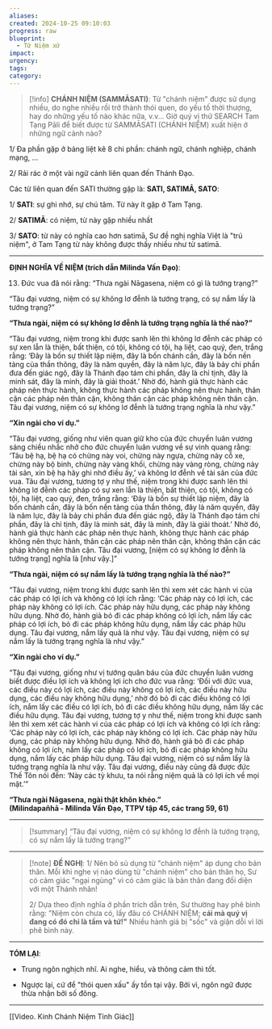 ```yaml
---
aliases: 
created: 2024-10-25 09:10:03
progress: raw
blueprint:
  - Tứ Niệm xứ
impact: 
urgency: 
tags: 
category:
---
```

> [!info] **CHÁNH NIỆM (SAMMĀSATI)**:
>  Từ "chánh niệm" được sử dụng nhiều, do nghe nhiều rồi trở thành thói quen, do yếu tố thời thượng, hay do những yếu tố nào khác nữa, v.v... Giờ quý vị thử SEARCH Tam Tạng Pāli để biết được từ SAMMĀSATI (CHÁNH NIỆM) xuất hiện ở những ngữ cảnh nào?

1/ Đa phần gặp ở bảng liệt kê 8 chi phần: chánh ngữ, chánh nghiệp, chánh mạng, ...

2/ Rải rác ở một vài ngữ cảnh liên quan đến Thánh Đạo.

Các từ liên quan đến SATI thường gặp là: **SATI, SATIMĀ, SATO**:

1/ **SATI**: sự ghi nhớ, sự chú tâm. Từ này ít gặp ở Tam Tạng.

2/ **SATIMĀ**: có niệm, từ này gặp nhiều nhất

3/ **SATO**: từ này có nghĩa cao hơn satimā, Sư đề nghị nghĩa Việt là "trú niệm", ở Tam Tạng từ này không được thấy nhiều như từ satimā.

-------------

**ĐỊNH NGHĨA VỀ NIỆM (**trích dẫn Milinda Vấn Đạo**)**:

13. Đức vua đã nói rằng: “Thưa ngài Nāgasena, niệm có gì là tướng trạng?”

“Tâu đại vương, niệm có sự không lơ đễnh là tướng trạng, có sự nắm lấy là tướng trạng?”

**“Thưa ngài, niệm có sự không lơ đễnh là tướng trạng nghĩa là thế nào?”**

“Tâu đại vương, niệm trong khi được sanh lên thì không lơ đễnh các pháp có sự xen lẫn là thiện, bất thiện, có tội, không có tội, hạ liệt, cao quý, đen, trắng rằng: ‘Đây là bốn sự thiết lập niệm, đây là bốn chánh cần, đây là bốn nền tảng của thần thông, đây là năm quyền, đây là năm lực, đây là bảy chi phần đưa đến giác ngộ, đây là Thánh đạo tám chi phần, đây là chỉ tịnh, đây là minh sát, đây là minh, đây là giải thoát.’ Nhờ đó, hành giả thực hành các pháp nên thực hành, không thực hành các pháp không nên thực hành, thân cận các pháp nên thân cận, không thân cận các pháp không nên thân cận. Tâu đại vương, niệm có sự không lơ đễnh là tướng trạng nghĩa là như vậy.”

**“Xin ngài cho ví dụ.”**

“Tâu đại vương, giống như viên quan giữ kho của đức chuyển luân vương sáng chiều nhắc nhở cho đức chuyển luân vương về sự vinh quang rằng: ‘Tâu bệ hạ, bệ hạ có chừng này voi, chừng này ngựa, chừng này cỗ xe, chừng này bộ binh, chừng này vàng khối, chừng này vàng ròng, chừng này tài sản, xin bệ hạ hãy ghi nhớ điều ấy,’ và không lơ đễnh về tài sản của đức vua. Tâu đại vương, tương tợ y như thế, niệm trong khi được sanh lên thì không lơ đễnh các pháp có sự xen lẫn là thiện, bất thiện, có tội, không có tội, hạ liệt, cao quý, đen, trắng rằng: ‘Đây là bốn sự thiết lập niệm, đây là bốn chánh cần, đây là bốn nền tảng của thần thông, đây là năm quyền, đây là năm lực, đây là bảy chi phần đưa đến giác ngộ, đây là Thánh đạo tám chi phần, đây là chỉ tịnh, đây là minh sát, đây là minh, đây là giải thoát.’ Nhờ đó, hành giả thực hành các pháp nên thực hành, không thực hành các pháp không nên thực hành, thân cận các pháp nên thân cận, không thân cận các pháp không nên thân cận. Tâu đại vương, [niệm có sự không lơ đễnh là tướng trạng] nghĩa là [như vậy.]”

**“Thưa ngài, niệm có sự nắm lấy là tướng trạng nghĩa là thế nào?”**

“Tâu đại vương, niệm trong khi được sanh lên thì xem xét các hành vi của các pháp có lợi ích và không có lợi ích rằng: ‘Các pháp này có lợi ích, các pháp này không có lợi ích. Các pháp này hữu dụng, các pháp này không hữu dụng. Nhờ đó, hành giả bỏ đi các pháp không có lợi ích, nắm lấy các pháp có lợi ích, bỏ đi các pháp không hữu dụng, nắm lấy các pháp hữu dụng. Tâu đại vương, nắm lấy quả là như vậy. Tâu đại vương, niệm có sự nắm lấy là tướng trạng nghĩa là như vậy.”

**“Xin ngài cho ví dụ.”**

“Tâu đại vương, giống như vị tướng quân báu của đức chuyển luân vương biết được điều lợi ích và không lợi ích cho đức vua rằng: ‘Đối với đức vua, các điều này có lợi ích, các điều này không có lợi ích, các điều này hữu dụng, các điều này không hữu dụng,’ nhờ đó bỏ đi các điều không có lợi ích, nắm lấy các điều có lợi ích, bỏ đi các điều không hữu dụng, nắm lấy các điều hữu dụng. Tâu đại vương, tương tợ y như thế, niệm trong khi được sanh lên thì xem xét các hành vi của các pháp có lợi ích và không có lợi ích rằng: ‘Các pháp này có lợi ích, các pháp này không có lợi ích. Các pháp này hữu dụng, các pháp này không hữu dụng. Nhờ đó, hành giả bỏ đi các pháp không có lợi ích, nắm lấy các pháp có lợi ích, bỏ đi các pháp không hữu dụng, nắm lấy các pháp hữu dụng. Tâu đại vương, niệm có sự nắm lấy là tướng trạng nghĩa là như vậy. Tâu đại vương, điều này cũng đã được đức Thế Tôn nói đến: ‘Này các tỳ khưu, ta nói rằng niệm quả là có lợi ích về mọi mặt.’”

**“Thưa ngài Nāgasena, ngài thật khôn khéo.”**  
**(Milindapañhā - Milinda Vấn Đạo, TTPV tập 45, các trang 59, 61)**

---
> [!summary]
> “Tâu đại vương, niệm có sự không lơ đễnh là tướng trạng, có sự nắm lấy là tướng trạng?”
> 
-----------

> [!note] **ĐỀ NGHỊ**:
> 1/ Nên bỏ sủ dụng từ "chánh niệm" áp dụng cho bản thân. Mỗi khi nghe vị nào dùng từ "chánh niệm" cho bản thân họ, Sư có cảm giác "ngại ngùng" vì có cảm giác là bản thân đang đối diện với một Thánh nhân!
> 
> 2/ Dựa theo định nghĩa ở phần trích dẫn trên, Sư thường hay phê bình rằng: "Niệm còn chưa có, lấy đâu có CHÁNH NIỆM; **cái mà quý vị đang có đó chỉ là tầm và tứ!"** Nhiều hành giả bị "sốc" và giận dỗi vì lời phê bình này.

---------

**TÓM LẠI**:

- Trung ngôn nghịch nhĩ. Ai nghe, hiểu, và thông cảm thì tốt.
    
- Ngược lại, cứ để "thói quen xấu" ấy tồn tại vậy. Bởi vì, ngôn ngữ được thừa nhận bởi số đông.

---
[[Video. Kinh Chánh Niệm Tỉnh Giác]]